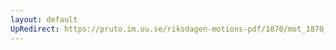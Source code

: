 ```yaml
---
layout: default
UpRedirect: https://pruto.im.uu.se/riksdagen-motions-pdf/1870/mot_1870__ak__211.pdf
---
```

